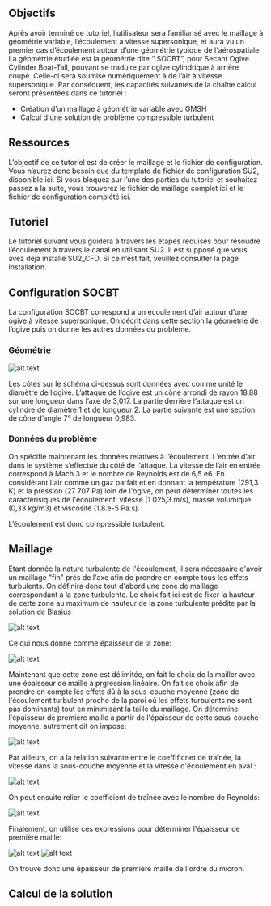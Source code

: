 ## Objectifs

Après avoir terminé ce tutoriel, l’utilisateur sera familiarisé avec le maillage à géométrie variable, l’écoulement à vitesse supersonique, et aura vu un premier cas d’écoulement autour d’une géométrie typique de l'aérospatiale. 
La géométrie étudiée est la géométrie dite “ SOCBT”, pour Secant Ogive Cylinder Boat-Tail, pouvant se traduire par ogive cylindrique à arrière coupé. Celle-ci sera soumise numériquement à de l’air à vitesse supersonique.
Par conséquent, les capacités suivantes de la chaîne calcul seront présentées dans ce tutoriel :
 * Création d’un maillage à géométrie variable avec GMSH
 * Calcul d'une solution de problème compressible turbulent

## Ressources

L’objectif de ce tutoriel est de créer le maillage et le fichier de configuration. Vous n’aurez donc besoin que du template de fichier de configuration SU2, disponible ici. Si vous bloquez sur l’une des parties du tutoriel et souhaitez passez à la suite, vous trouverez le fichier de maillage complet ici et le fichier de configuration complété ici.

## Tutoriel
Le tutoriel suivant vous guidera à travers les étapes requises pour résoudre l’écoulement à travers le canal en utilisant SU2. Il est supposé que vous avez déjà installé SU2_CFD. Si ce n’est fait, veuillez consulter la page Installation.


## Configuration SOCBT

La configuration SOCBT correspond à un écoulement d’air autour d’une ogive à vitesse supersonique. On décrit dans cette section la géométrie de l’ogive puis on donne les autres données du problème.

### Géométrie

![alt text](https://raw.githubusercontent.com/SU2CLC/su2_clc/main/annexes/figures/SOCBT_dim.PNG "Géométrie de la configuration SOCBT")

Les côtes sur le schéma ci-dessus sont données avec comme unité le diamètre de l’ogive. L’attaque de l’ogive est un cône arrondi de rayon 18,88 sur une longueur dans l’axe de 3,017. La partie derrière l’attaque est un cylindre de diamètre 1 et de longueur 2. La partie suivante est une section de cône d’angle 7° de longueur 0,983.

### Données du problème

On spécifie maintenant les données relatives à l’écoulement. L’entrée d’air dans le système s’effectue du côté de l’attaque. La vitesse de l’air en entrée correspond à Mach 3 et le nombre de Reynolds est de 6,5 e6. En considérant l'air comme un gaz parfait et en donnant la température (291,3 K) et la pression (27 707 Pa) loin de l'ogive, on peut déterminer toutes les caractérisiques de l'écoulement: vitesse (1 025,3 m/s), masse volumique (0,33 kg/m3) et viscosité (1,8.e-5 Pa.s).

L’écoulement est donc compressible turbulent.

## Maillage
Etant donnée la nature turbulente de l'écoulement, il sera nécessaire d'avoir un maillage "fin" près de l'axe afin de prendre en compte tous les effets turbulents. On définira donc tout d'abord une zone de maillage correspondant à la zone turbulente. Le choix fait ici est de fixer la hauteur de cette zone au maximum de hauteur de la zone turbulente prédite par la solution de Blasius : 

![alt text](https://raw.githubusercontent.com/SU2CLC/su2_clc/main/annexes/figures/Blasius.png)

Ce qui nous donne comme épaisseur de la zone:

![alt text](https://raw.githubusercontent.com/SU2CLC/su2_clc/main/annexes/figures/Blasius_res.png)




Maintenant que cette zone est délimitée, on fait le choix de la mailler avec une épaisseur de maille à prgression linéaire. On fait ce choix afin de prendre en compte les effets dû à la sous-couche moyenne (zone de l'écoulement turbulent proche de la paroi où les effets turbulents ne sont pas dominants) tout en minimisant la taille du maillage. On détermine l'épaisseur de première maille à partir de l'épaisseur de cette sous-couche moyenne, autrement dit on impose:

![alt text](https://raw.githubusercontent.com/SU2CLC/su2_clc/main/annexes/figures/Cond.png)

Par ailleurs, on a la relation suivante entre le coeffificnet de traînée, la vitesse dans la sous-couche moyenne et la vitesse d'écoulement en aval :

![alt text](https://raw.githubusercontent.com/SU2CLC/su2_clc/main/annexes/figures/Rel_coef.png)

On peut ensuite relier le coefficient de traînée avec le nombre de Reynolds:

![alt text](https://raw.githubusercontent.com/SU2CLC/su2_clc/main/annexes/figures/Coef.png)

Finalement, on utilise ces expressions pour déterminer l'épaisseur de première maille:

![alt text](https://raw.githubusercontent.com/SU2CLC/su2_clc/main/annexes/figures/Blasius.png)
![alt text](https://raw.githubusercontent.com/SU2CLC/su2_clc/main/annexes/figures/Res.png)

On trouve donc une épaisseur de première maille de l'ordre du micron.

## Calcul de la solution

